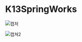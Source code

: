 # K13SpringWorks

![캡처](https://user-images.githubusercontent.com/92428740/159940722-1f1395ed-67c0-4723-8807-206501bbc128.PNG)


![캡쳐2](https://user-images.githubusercontent.com/92428740/159940734-6504da60-c4a5-4a3a-8ca7-0128f2f7cfcc.PNG)
